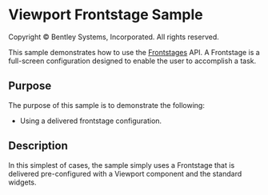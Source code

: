 # Viewport Frontstage Sample

Copyright © Bentley Systems, Incorporated. All rights reserved.

This sample demonstrates how to use the [Frontstages](https://www.itwinjs.org/learning/ui/appui-react/frontstages/) API.  A Frontstage is a full-screen configuration designed to enable the user to accomplish a task.

## Purpose

The purpose of this sample is to demonstrate the following:

- Using a delivered frontstage configuration.

## Description

In this simplest of cases, the sample simply uses a Frontstage that is delivered pre-configured with a Viewport component and the standard widgets.
